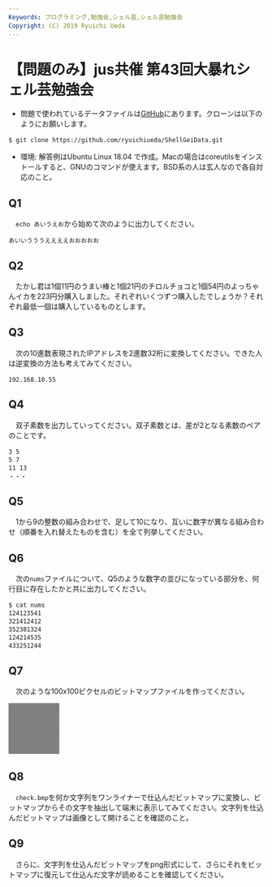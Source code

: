 ```yaml
---
Keywords: プログラミング,勉強会,シェル芸,シェル芸勉強会
Copyright: (C) 2019 Ryuichi Ueda
---
```


# 【問題のみ】jus共催 第43回大暴れシェル芸勉強会


* 問題で使われているデータファイルは[GitHub](https://github.com/ryuichiueda/ShellGeiData/tree/master/vol.43)にあります。クローンは以下のようにお願いします。

```bash
$ git clone https://github.com/ryuichiueda/ShellGeiData.git
```


* 環境: 解答例はUbuntu Linux 18.04 で作成。Macの場合はcoreutilsをインストールすると、GNUのコマンドが使えます。BSD系の人は玄人なので各自対応のこと。


## Q1

　`echo あいうえお`から始めて次のように出力してください。

```
あいいうううええええおおおおお
```

## Q2

　たかし君は1個11円のうまい棒と1個21円のチロルチョコと1個54円のよっちゃんイカを223円分購入しました。それぞれいくつずつ購入したでしょうか？それぞれ最低一個は購入しているものとします。


## Q3

　次の10進数表現されたIPアドレスを2進数32桁に変換してください。できた人は逆変換の方法も考えてみてください。

```
192.168.10.55
```

## Q4

　双子素数を出力していってください。双子素数とは、差が2となる素数のペアのことです。

```
3 5
5 7
11 13
・・・
```

## Q5

　1から9の整数の組み合わせで、足して10になり、互いに数字が異なる組み合わせ（順番を入れ替えたものを含む）を全て列挙してください。


## Q6

　次の`nums`ファイルについて、Q5のような数字の並びになっている部分を、何行目に存在したかと共に出力してください。

```
$ cat nums
124123541
321412412
352381324
124214535
433251244
```

## Q7

　次のような100x100ピクセルのビットマップファイルを作ってください。

![](./check.bmp)


## Q8

　`check.bmp`を何か文字列をワンライナーで仕込んだビットマップに変換し、ビットマップからその文字を抽出して端末に表示してみてください。文字列を仕込んだビットマップは画像として開けることを確認のこと。

## Q9

　さらに、文字列を仕込んだビットマップをpng形式にして、さらにそれをビットマップに復元して仕込んだ文字が読めることを確認してください。


